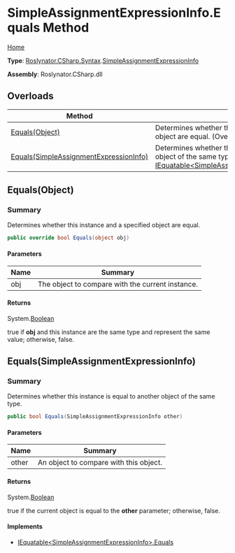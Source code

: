# SimpleAssignmentExpressionInfo\.Equals Method

[Home](../../../../../README.md)

**Type**: [Roslynator.CSharp.Syntax](../../README.md)\.[SimpleAssignmentExpressionInfo](../README.md)

**Assembly**: Roslynator\.CSharp\.dll

## Overloads

| Method | Summary |
| ------ | ------- |
| [Equals(Object)](#Roslynator_CSharp_Syntax_SimpleAssignmentExpressionInfo_Equals_System_Object_) | Determines whether this instance and a specified object are equal\. \(Overrides [ValueType.Equals](https://docs.microsoft.com/en-us/dotnet/api/system.valuetype.equals)\) |
| [Equals(SimpleAssignmentExpressionInfo)](#Roslynator_CSharp_Syntax_SimpleAssignmentExpressionInfo_Equals_Roslynator_CSharp_Syntax_SimpleAssignmentExpressionInfo_) | Determines whether this instance is equal to another object of the same type\. \(Implements [IEquatable\<SimpleAssignmentExpressionInfo>.Equals](https://docs.microsoft.com/en-us/dotnet/api/system.iequatable-1.equals)\) |

## Equals\(Object\)<a name="Roslynator_CSharp_Syntax_SimpleAssignmentExpressionInfo_Equals_System_Object_"></a>

### Summary

Determines whether this instance and a specified object are equal\.

```csharp
public override bool Equals(object obj)
```

#### Parameters

| Name | Summary |
| ---- | ------- |
| obj | The object to compare with the current instance\.  |

#### Returns

System\.[Boolean](https://docs.microsoft.com/en-us/dotnet/api/system.boolean)

true if **obj** and this instance are the same type and represent the same value; otherwise, false\. 

## Equals\(SimpleAssignmentExpressionInfo\)<a name="Roslynator_CSharp_Syntax_SimpleAssignmentExpressionInfo_Equals_Roslynator_CSharp_Syntax_SimpleAssignmentExpressionInfo_"></a>

### Summary

Determines whether this instance is equal to another object of the same type\.

```csharp
public bool Equals(SimpleAssignmentExpressionInfo other)
```

#### Parameters

| Name | Summary |
| ---- | ------- |
| other | An object to compare with this object\. |

#### Returns

System\.[Boolean](https://docs.microsoft.com/en-us/dotnet/api/system.boolean)

true if the current object is equal to the **other** parameter; otherwise, false\.

#### Implements

* [IEquatable\<SimpleAssignmentExpressionInfo>.Equals](https://docs.microsoft.com/en-us/dotnet/api/system.iequatable-1.equals)
